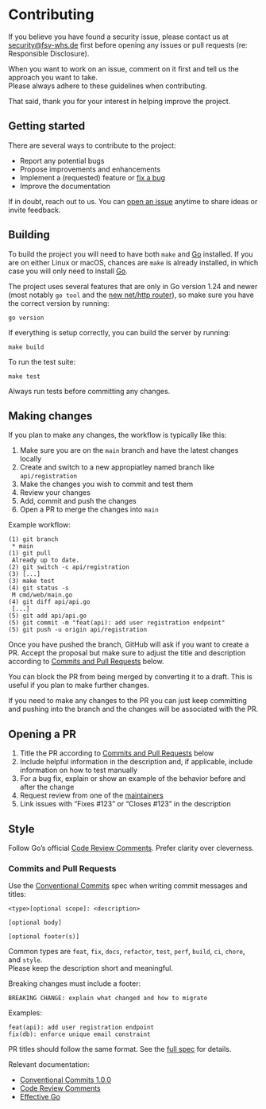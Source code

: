 # Contributing

If you believe you have found a security issue, please contact us at security@fsv-whs.de first before opening any issues or pull requests (re: Responsible Disclosure).

When you want to work on an issue, comment on it first and tell us the approach you want to take.  
Please always adhere to these guidelines when contributing.

That said, thank you for your interest in helping improve the project.

## Getting started
There are several ways to contribute to the project:

- Report any potential bugs
- Propose improvements and enhancements
- Implement a (requested) feature or [fix a bug](https://github.com/fachschaftinformatik/web/labels/bug)
- Improve the documentation

If in doubt, reach out to us. You can [open an issue](https://github.com/fachschaftinformatik/web/issues/new) anytime to share ideas or invite feedback.

## Building
To build the project you will need to have both `make` and [Go](https://go.dev/) installed.
If you are on either Linux or macOS, chances are `make` is already installed, in which case you will only need to install [Go](https://go.dev/).

The project uses several features that are only in Go version 1.24 and newer (most notably `go tool` and the [new net/http router](https://go.dev/blog/routing-enhancements)),
so make sure you have the correct version by running:
```
go version
```

If everything is setup correctly, you can build the server by running:
```
make build
```

To run the test suite:
```
make test
```
Always run tests before committing any changes.

## Making changes
If you plan to make any changes, the workflow is typically like this:

1. Make sure you are on the `main` branch and have the latest changes locally
2. Create and switch to a new appropiatley named branch like `api/registration`
3. Make the changes you wish to commit and test them
4. Review your changes
5. Add, commit and push the changes
6. Open a PR to merge the changes into `main`

Example workflow: 
```
(1) git branch
 * main
(1) git pull
 Already up to date.
(2) git switch -c api/registration
(3) [...]
(3) make test
(4) git status -s
 M cmd/web/main.go
(4) git diff api/api.go
 [...]
(5) git add api/api.go
(5) git commit -m "feat(api): add user registration endpoint"
(5) git push -u origin api/registration
```
Once you have pushed the branch, GitHub will ask if you want to create a PR.
Accept the proposal but make sure to adjust the title and description according to [Commits and Pull Requests](#commits-and-pull-requests) below.

You can block the PR from being merged by converting it to a draft. This is useful if you plan to make further changes.

If you need to make any changes to the PR you can just keep committing and pushing into the branch and the changes will be associated with the PR.

## Opening a PR

1. Title the PR according to [Commits and Pull Requests](#commits-and-pull-requests) below
2. Include helpful information in the description and, if applicable, include information on how to test manually
3. For a bug fix, explain or show an example of the behavior before and after the change
5. Request review from one of the [maintainers][3]
6. Link issues with “Fixes #123” or “Closes #123” in the description

## Style
Follow Go’s official [Code Review Comments][1]. Prefer clarity over cleverness.

### Commits and Pull Requests
Use the [Conventional Commits][2] spec when writing commit messages and titles:
```
<type>[optional scope]: <description>

[optional body]

[optional footer(s)]
```
Common types are `feat`, `fix`, `docs`, `refactor`, `test`, `perf`, `build`, `ci`, `chore`, and `style`.  
Please keep the description short and meaningful.

Breaking changes must include a footer:
```
BREAKING CHANGE: explain what changed and how to migrate
```

Examples:
```
feat(api): add user registration endpoint
fix(db): enforce unique email constraint
```

PR titles should follow the same format. See the [full spec][2] for details.

Relevant documentation:
- [Conventional Commits 1.0.0][2]
- [Code Review Comments][1]
- [Effective Go](https://go.dev/doc/effective_go)

[1]: https://go.dev/wiki/CodeReviewComments
[2]: https://www.conventionalcommits.org/en/v1.0.0/#specification
[3]: https://github.com/fachschaftinformatik/web/blob/main/MAINTAINERS
